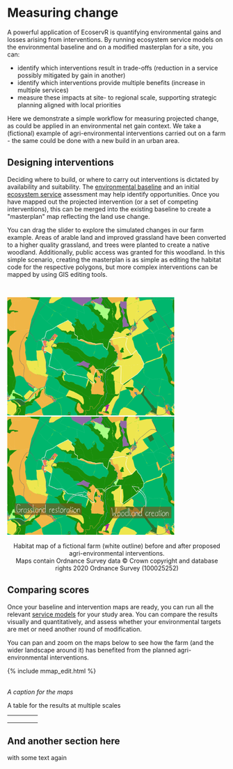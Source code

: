 # Measuring change

A powerful application of EcoservR is quantifying environmental gains and losses arising from interventions. By running ecosystem service models on the environmental baseline and on a modified masterplan for a site, you can:
+ identify which interventions result in trade-offs (reduction in a service possibly mitigated by gain in another)
+ identify which interventions provide multiple benefits (increase in multiple services)
+ measure these impacts at site- to regional scale, supporting strategic planning aligned with local priorities

Here we demonstrate a simple workflow for measuring projected change, as could be applied in an environmental net gain context. We take a (fictional) example of agri-environmental interventions carried out on a farm - the same could be done with a new build in an urban area. 

## Designing interventions

Deciding where to build, or where to carry out interventions is dictated by availability and suitability. The <a href="{{ site.github.url }}/basemap">environmental baseline</a> and an initial <a href="{{ site.github.url }}/ecoservices">ecosystem service</a> assessment may help identify opportunities. Once you have mapped out the projected intervention (or a set of competing interventions), this can be merged into the existing baseline to create a "masterplan" map reflecting the land use change.

You can drag the slider to explore the simulated changes in our farm example. Areas of arable land and improved grassland have been converted to a higher quality grassland, and trees were planted to create a native woodland. Additionally, public access was granted for this woodland. In this simple scenario, creating the masterplan is as simple as editing the habitat code for the respective polygons, but more complex interventions can be mapped by using GIS editing tools.  

<div class="juxtapose-container" style="max-width:40vw; padding-top:30px;">
 <div class="juxtapose">
    <img src="img/baseline2.png" data-label="Baseline"/>
    <img src="img/intervention2_annot.png" data-label="Interventions"/>
 </div>
</div>
<script src="https://cdn.knightlab.com/libs/juxtapose/latest/js/juxtapose.min.js"></script>
<link rel="stylesheet" href="https://cdn.knightlab.com/libs/juxtapose/latest/css/juxtapose.css">


<p class = "disclaimer" style="padding-left:0; text-align:center;">Habitat map of a fictional farm (white outline) before and after proposed agri-environmental interventions. <br> Maps contain Ordnance Survey data © Crown copyright and database rights 2020 Ordnance Survey (100025252)</p>


## Comparing scores

Once your baseline and intervention maps are ready, you can run all the relevant <a href="{{ site.github.url }}/ecoservices">service models</a> for your study area. You can compare the results visually and quantitatively, and assess whether your environmental targets are met or need another round of modification.

You can pan and zoom on the maps below to see how the farm (and the wider landscape around it) has benefited from the planned agri-environmental interventions. 

<div>
{% include mmap_edit.html %}
</div>
<br style="clear:both" />

*A caption for the maps*


A table for the results at multiple scales 

|   |   |   |   |   |
|---|---|---|---|---|
|   |   |   |   |   |
|   |   |   |   |   |
|   |   |   |   |   |

## And another section here
with some text again




<script>
var $juxtapose = $('.juxtapose'),
    $juxtapose_container = $('.juxtapose-container'),
    juxtapose_ratio;

$(window).load(function(){
  juxtapose_ratio = $juxtapose.outerHeight() / $juxtapose.outerWidth();
});

$(window).resize(function() {
  var new_width = $juxtapose_container.outerWidth(),
      new_height = new_width*juxtapose_ratio;

  $juxtapose.css({
    width: new_width,
    height: new_height
  })
});
</script>
